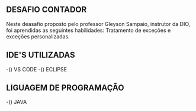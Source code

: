 ## DESAFIO CONTADOR

Neste deasafio proposto pelo professor Gleyson Sampaio, instrutor da DIO, foi aprendidas as seguintes habilidades: Tratamento de exceções e exceções personalizadas. 

## IDE'S UTILIZADAS
-() VS CODE
-() ECLIPSE

## LIGUAGEM DE PROGRAMAÇÃO
-() JAVA


